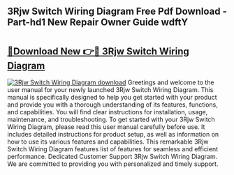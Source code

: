 ## 3Rjw Switch Wiring Diagram Free Pdf Download - Part-hd1 New Repair Owner Guide wdftY

# <h2><a href="http://dfq2s3v.blite.top/?on=3Rjw+Switch+Wiring+Diagram">🔗Download New 👉🔴 3Rjw Switch Wiring Diagram</a></h2>

[![3Rjw Switch Wiring Diagram download](https://i.imgur.com/lujVjoI.png)](http://dfq2s3v.blite.top/?on=3Rjw+Switch+Wiring+Diagram)
Greetings and welcome to the user manual for your newly launched 3Rjw Switch Wiring Diagram. This manual is specifically designed to help you get started with your product and provide you with a thorough understanding of its features, functions, and capabilities. You will find clear instructions for installation, usage, maintenance, and troubleshooting. To get started with your 3Rjw Switch Wiring Diagram, please read this user manual carefully before use. It includes detailed instructions for product setup, as well as information on how to use its various features and capabilities. This remarkable 3Rjw Switch Wiring Diagram features list of features for seamless and efficient performance. Dedicated Customer Support 3Rjw Switch Wiring Diagram. We are committed to providing you with personalized and timely support.
